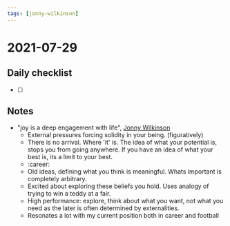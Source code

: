 ```yaml
---
tags: [jonny-wilkinson]
---
```

# 2021-07-29

## Daily checklist

* [ ]

## Notes

* "joy is a deep engagement with life", [Jonny Wilkinson](https://www.youtube.com/watch?v=O80qs9OEadw)
    * External pressures forcing solidity in your being. (figuratively)
    * There is no arrival. Where 'it' is. The idea of what your potential is, stops you from going anywhere. If you have
      an idea of what your best is, its a limit to your best.
    * :career:
    * Old ideas, defining what you think is meaningful. Whats important is completely arbitrary.
    * Excited about exploring these beliefs you hold. Uses analogy of trying to win a teddy at a fair.
    * High performance: explore, think about what you want, not what you need as the later is often determined by
    externalities.
    * Resonates a lot with my current position both in career and football

